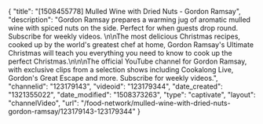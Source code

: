 {
    "title": "[1508455778] Mulled Wine with Dried Nuts - Gordon Ramsay",
    "description": "Gordon Ramsay prepares a warming jug of aromatic mulled wine with spiced nuts on the side. Perfect for when guests drop round. Subscribe for weekly videos. \n\nThe most delicious Christmas recipes, cooked up by the world's greatest chef at home, Gordon Ramsay's Ultimate Christmas will teach you everything you need to know to cook up the perfect Christmas.\n\n\nThe official YouTube channel for Gordon Ramsay, with exclusive clips from a selection shows including Cookalong Live, Gordon's Great Escape and more. Subscribe for weekly videos.",
    "channelid": "123179143",
    "videoid": "123179344",
    "date_created": "1321355022",
    "date_modified": "1508373263",
    "type": "captivate",
    "layout": "channelVideo",
    "url": "\/food-network\/mulled-wine-with-dried-nuts-gordon-ramsay\/123179143-123179344"
}